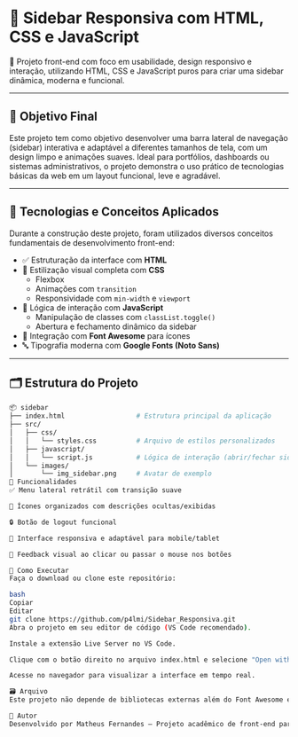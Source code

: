 # 📁 Sidebar Responsiva com HTML, CSS e JavaScript

🔧 Projeto front-end com foco em usabilidade, design responsivo e interação, utilizando HTML, CSS e JavaScript puros para criar uma sidebar dinâmica, moderna e funcional.

---

## 🎯 Objetivo Final

Este projeto tem como objetivo desenvolver uma barra lateral de navegação (sidebar) interativa e adaptável a diferentes tamanhos de tela, com um design limpo e animações suaves. Ideal para portfólios, dashboards ou sistemas administrativos, o projeto demonstra o uso prático de tecnologias básicas da web em um layout funcional, leve e agradável.

---

## 🧪 Tecnologias e Conceitos Aplicados

Durante a construção deste projeto, foram utilizados diversos conceitos fundamentais de desenvolvimento front-end:

- ✅ Estruturação da interface com **HTML**
- 🎨 Estilização visual completa com **CSS**
  - Flexbox
  - Animações com `transition`
  - Responsividade com `min-width` e `viewport`
- 🧠 Lógica de interação com **JavaScript**
  - Manipulação de classes com `classList.toggle()`
  - Abertura e fechamento dinâmico da sidebar
- 🎯 Integração com **Font Awesome** para ícones
- 🔤 Tipografia moderna com **Google Fonts (Noto Sans)**

---

## 🗂️ Estrutura do Projeto

```bash
📦 sidebar
├── index.html                  # Estrutura principal da aplicação
├── src/
│   ├── css/
│   │   └── styles.css          # Arquivo de estilos personalizados
│   ├── javascript/
│   │   └── script.js           # Lógica de interação (abrir/fechar sidebar)
│   └── images/
│       └── img_sidebar.png     # Avatar de exemplo
🧪 Funcionalidades
✅ Menu lateral retrátil com transição suave

🎯 Ícones organizados com descrições ocultas/exibidas

🔒 Botão de logout funcional

📱 Interface responsiva e adaptável para mobile/tablet

🔁 Feedback visual ao clicar ou passar o mouse nos botões

🧭 Como Executar
Faça o download ou clone este repositório:

bash
Copiar
Editar
git clone https://github.com/p4lmi/Sidebar_Responsiva.git
Abra o projeto em seu editor de código (VS Code recomendado).

Instale a extensão Live Server no VS Code.

Clique com o botão direito no arquivo index.html e selecione "Open with Live Server".

Acesse no navegador para visualizar a interface em tempo real.

🗃️ Arquivo
Este projeto não depende de bibliotecas externas além do Font Awesome e Google Fonts, ambos carregados via CDN. É totalmente funcional e pronto para ser usado em projetos pessoais, acadêmicos ou profissionais.

👤 Autor
Desenvolvido por Matheus Fernandes – Projeto acadêmico de front-end para portfólio.
